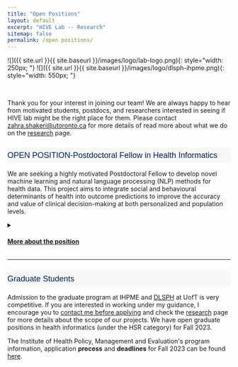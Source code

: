 ```yaml
---
title: "Open Positions"
layout: default
excerpt: "HIVE Lab -- Research"
sitemap: false
permalink: /open positions/
---
```

![]({{ site.url }}{{ site.baseurl }}/images/logo/lab-logo.png){: style="width: 250px; "}
![]({{ site.url }}{{ site.baseurl }}/images/logo/dlsph-ihpme.png){: style="width: 550px; "}

<br>

Thank you for your interest in joining our team! We are always happy to hear from motivated students, postdocs, and researchers interested in seeing if HIVE lab might be the right place for them. Please contact <a href="mailto:zahra.shakeri@utoronto.ca" style="color: black;">zahra.shakeri@utoronto.ca</a> for more details of read more about what we do on the <a href='/research'>research</a> page. 

<h2 style='text-align: left; background-color:#F7F7F7;  font-weight: 530; font-size: 18px; font-family: Helvetica; color: #032254; padding-bottom: 7px; padding-top: 7px'>OPEN POSITION-Postdoctoral Fellow in Health Informatics</h2> 

<!--### Area of Research-->
We are seeking a highly motivated Postdoctoral Fellow to develop novel machine learning and natural language processing (NLP) methods for health data. This project aims to integrate social and behavioural determinants of health into outcome predictions to improve the accuracy and value of clinical decision-making at both personalized and population levels.
<details>
<summary> <h4><u>More about the position</u></h4>
</summary>

### Description of Duties 
The Postdoctoral Research Fellow will be responsible for developing a full data science pipeline from data collection to deployment. The individual will need to collaborate with an interdisciplinary team of clinical epidemiologists, biostatisticians, and engineers to develop novel machine learning and natural language processing methods for (un)structured health data. The role will also involve deploying and integrating the developed pipeline with other related projects in the lab. 
Other responsibilities include writing manuscripts, project management, and contributing to the grant writing efforts of the lab.

<!--**Salary:** $55-60k CAD commensurate with qualifications plus benefits-->

### Required Qualifications
The candidate must have a PhD (or MD/PhD) in a quantitative field such as Computer Science, Bioinformatics, Biostatistics, Data Science, Medical Informatics, Computational Healthcare, or a related field and a track-record of publication in the top journals or conferences of their field. Excellent programming skills and skills in machine learning, NLP, and data engineering are required for this position. Experience of working with health data, Electronic Health Records (EHR), and familiarity with web development and information visualization are assets.

### Application Instructions
All individuals interested in this position must submit a (1) detailed CV; (2) a cover letter outlining their expertise and motivations; (3) PDFs of their three publications that best represent their expertise; and (4) three references contact to zahra.shakeri@utoronto.ca with (POSTDOC-22) in the subject.

**Closing date:** This posting will remain active until the position is filled.

**Expected start date:** ASAP

**Term:** Initial term of 1 year with a strong possibility of renewal.

**FTE:** This position is a 1.0 FTE. The normal hours of work are 40 hours per week for a full-time postdoctoral fellow (pro-rated for those holding a partial appointment) recognizing that the needs of the employee’s research and training and the needs of the supervisor’s research program may require flexibility in the performance of the employee’s duties and hours of work. 

*Employment as a Postdoctoral Fellow at the University of Toronto is covered by the terms of the CUPE 3902 Unit 5 Collective Agreement.*

*This job is posted in accordance with the CUPE 3902 Unit 5 Collective Agreement.*

*The University of Toronto is strongly committed to diversity within its community and especially welcomes applications from racialized persons / persons of colour, women, Indigenous / Aboriginal People of North America, persons with disabilities, LGBTQ persons, and others who may contribute to the further diversification of ideas.*

</details>


--------------------------------


<h2 style='text-align: left; background-color:#F7F7F7;  font-weight: 530; font-size: 18px; font-family: Helvetica; color: #032254; padding-bottom: 7px; padding-top: 7px'>Graduate Students</h2> 

Admission to the graduate program at IHPME and <a href='https://www.dlsph.utoronto.ca/students/future-students/' target='_blank'>DLSPH</a> at UofT is very competitive. If you are interested in working under my guidance, I encourage you to <u>contact me before applying</u> and check the <a href='/research'>research</a> page for more details about the scope of our projects. We have open graduate positions in health informatics (under the HSR category) for Fall 2023. 

The Institute of Health Policy, Management and Evaluation's program information, application <b>process</b> and <b>deadlines</b> for Fall 2023 can be found <a href='https://ihpme.utoronto.ca/community/students/apply/' target='_blank'>here</a>.

